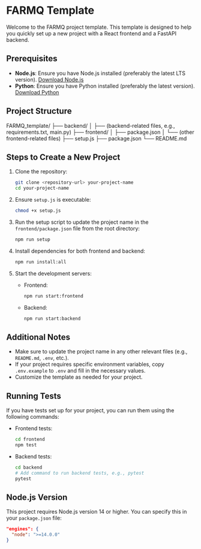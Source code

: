 # FARMQ Template

Welcome to the FARMQ project template. This template is designed to help you quickly set up a new project with a React frontend and a FastAPI backend.

## Prerequisites

- **Node.js**: Ensure you have Node.js installed (preferably the latest LTS version). [Download Node.js](https://nodejs.org/)
- **Python**: Ensure you have Python installed (preferably the latest version). [Download Python](https://www.python.org/downloads/)

## Project Structure

FARMQ_template/
├── backend/
│ ├── (backend-related files, e.g., requirements.txt, main.py)
├── frontend/
│ ├── package.json
│ └── (other frontend-related files)
├── setup.js
├── package.json
└── README.md

## Steps to Create a New Project

1. Clone the repository:

   ```sh
   git clone <repository-url> your-project-name
   cd your-project-name
   ```

2. Ensure `setup.js` is executable:

   ```sh
   chmod +x setup.js
   ```

3. Run the setup script to update the project name in the `frontend/package.json` file from the root directory:

   ```sh
   npm run setup
   ```

4. Install dependencies for both frontend and backend:

   ```sh
   npm run install:all
   ```

5. Start the development servers:

   - Frontend:

     ```sh
     npm run start:frontend
     ```

   - Backend:

     ```sh
     npm run start:backend
     ```

## Additional Notes

- Make sure to update the project name in any other relevant files (e.g., `README.md`, `.env`, etc.).
- If your project requires specific environment variables, copy `.env.example` to `.env` and fill in the necessary values.
- Customize the template as needed for your project.

## Running Tests

If you have tests set up for your project, you can run them using the following commands:

- Frontend tests:

  ```sh
  cd frontend
  npm test
  ```

- Backend tests:

  ```sh
  cd backend
  # Add command to run backend tests, e.g., pytest
  pytest
  ```

## Node.js Version

This project requires Node.js version 14 or higher. You can specify this in your `package.json` file:

```json
"engines": {
  "node": ">=14.0.0"
}
```
